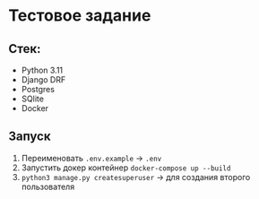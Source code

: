 # Тестовое задание
## Стек:
- Python 3.11
- Django DRF
- Postgres
- SQlite
- Docker

## Запуск

1. Переименовать `.env.example` -> `.env`
2. Запустить докер контейнер `docker-compose up --build`
4. `python3 manage.py createsuperuser` -> для создания второго пользователя
